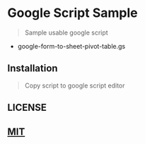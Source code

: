 <h1>Google Script Sample</h1>

> Sample usable google script

- google-form-to-sheet-pivot-table.gs

<h2>Installation</h2>

> Copy script to google script editor

<h2>LICENSE<h2>

[MIT](LICENSE)